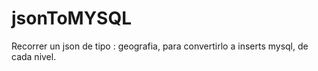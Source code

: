 # jsonToMYSQL
Recorrer un json de tipo : geografia, para convertirlo a inserts mysql, de cada nivel.
